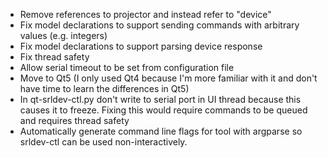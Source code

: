 * Remove references to projector and instead refer to "device"
* Fix model declarations to support sending commands with arbitrary values (e.g. integers)
* Fix model declarations to support parsing device response
* Fix thread safety
* Allow serial timeout to be set from configuration file
* Move to Qt5 (I only used Qt4 because I'm more familiar with it and don't have time to learn the differences in Qt5)
* In qt-srldev-ctl.py don't write to serial port in UI thread because this causes it to freeze. Fixing this
  would require commands to be queued and requires thread safety
* Automatically generate command line flags for tool with argparse so srldev-ctl can be used non-interactively.
